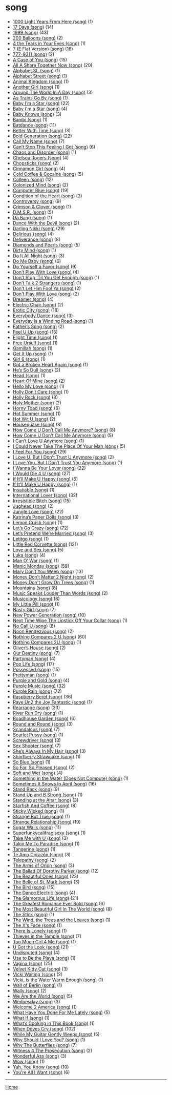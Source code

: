# song

  * [1000 Light Years From Here (song)](../song/1000-light-years-from-here/index.md) (1)
  * [17 Days (song)](../song/17-days/index.md) (14)
  * [1999 (song)](../song/1999/index.md) (43)
  * [200 Balloons (song)](../song/200-balloons/index.md) (2)
  * [4 the Tears in Your Eyes (song)](../song/4-the-tears-in-your-eyes/index.md) (1)
  * [7 (E Flat Version) (song)](../song/7-e-flat-version/index.md) (16)
  * [777-9311 (song)](../song/777-9311/index.md) (2)
  * [A Case of You (song)](../song/a-case-of-you/index.md) (15)
  * [All A Share Together Now (song)](../song/all-a-share-together-now/index.md) (20)
  * [Alphabet St. (song)](../song/alphabet-st/index.md) (1)
  * [Alphabet Street (song)](../song/alphabet-street/index.md) (1)
  * [Animal Kingdom (song)](../song/animal-kingdom/index.md) (1)
  * [Another Girl (song)](../song/another-girl/index.md) (1)
  * [Around The World In A Day (song)](../song/around-the-world-in-a-day/index.md) (3)
  * [As Trains Go By (song)](../song/as-trains-go-by/index.md) (1)
  * [Baby I’m a Star (song)](../song/baby-i-m-a-star/index.md) (22)
  * [Baby I'm a Star (song)](../song/baby-i-m-a-star/index.md) (4)
  * [Baby Knows (song)](../song/baby-knows/index.md) (3)
  * [Bambi (song)](../song/bambi/index.md) (1)
  * [Batdance (song)](../song/batdance/index.md) (11)
  * [Better With Time (song)](../song/better-with-time/index.md) (3)
  * [Bold Generation (song)](../song/bold-generation/index.md) (22)
  * [Call My Name (song)](../song/call-my-name/index.md) (7)
  * [Can’t Stop This Feeling I Got (song)](../song/can-t-stop-this-feeling-i-got/index.md) (6)
  * [Chaos and Disorder (song)](../song/chaos-and-disorder/index.md) (1)
  * [Chelsea Rogers (song)](../song/chelsea-rogers/index.md) (4)
  * [Chopsticks (song)](../song/chopsticks/index.md) (2)
  * [Cinnamon Girl (song)](../song/cinnamon-girl/index.md) (4)
  * [Cold Coffee & Cocaine (song)](../song/cold-coffee-cocaine/index.md) (5)
  * [Colleen (song)](../song/colleen/index.md) (12)
  * [Colonized Mind (song)](../song/colonized-mind/index.md) (2)
  * [Computer Blue (song)](../song/computer-blue/index.md) (19)
  * [Condition of the Heart (song)](../song/condition-of-the-heart/index.md) (3)
  * [Controversy (song)](../song/controversy/index.md) (9)
  * [Crimson & Clover (song)](../song/crimson-clover/index.md) (1)
  * [D.M.S.R. (song)](../song/d-m-s-r/index.md) (5)
  * [Da Bang (song)](../song/da-bang/index.md) (1)
  * [Dance With the Devil (song)](../song/dance-with-the-devil/index.md) (2)
  * [Darling Nikki (song)](../song/darling-nikki/index.md) (29)
  * [Delirious (song)](../song/delirious/index.md) (4)
  * [Deliverance (song)](../song/deliverance/index.md) (8)
  * [Diamonds and Pearls (song)](../song/diamonds-and-pearls/index.md) (5)
  * [Dirty Mind (song)](../song/dirty-mind/index.md) (1)
  * [Do It All Night (song)](../song/do-it-all-night/index.md) (3)
  * [Do Me Baby (song)](../song/do-me-baby/index.md) (6)
  * [Do Yourself a Favor (song)](../song/do-yourself-a-favor/index.md) (9)
  * [Don’t Play With Love (song)](../song/don-t-play-with-love/index.md) (4)
  * [Don’t Stop ’Til You Get Enough (song)](../song/don-t-stop-til-you-get-enough/index.md) (1)
  * [Don’t Talk 2 Strangers (song)](../song/don-t-talk-2-strangers/index.md) (1)
  * [Don't Let Him Fool Ya (song)](../song/don-t-let-him-fool-ya/index.md) (2)
  * [Don't Play With Love (song)](../song/don-t-play-with-love/index.md) (2)
  * [Dreamer (song)](../song/dreamer/index.md) (4)
  * [Electric Chair (song)](../song/electric-chair/index.md) (2)
  * [Erotic City (song)](../song/erotic-city/index.md) (18)
  * [Everybody Dance (song)](../song/everybody-dance/index.md) (3)
  * [Everyday Is a Winding Road (song)](../song/everyday-is-a-winding-road/index.md) (1)
  * [Father’s Song (song)](../song/father-s-song/index.md) (2)
  * [Feel U Up (song)](../song/feel-u-up/index.md) (15)
  * [Flight Time (song)](../song/flight-time/index.md) (1)
  * [Free Urself (song)](../song/free-urself/index.md) (1)
  * [Gamillah (song)](../song/gamillah/index.md) (1)
  * [Get It Up (song)](../song/get-it-up/index.md) (1)
  * [Girl 6 (song)](../song/girl-6/index.md) (1)
  * [Got a Broken Heart Again (song)](../song/got-a-broken-heart-again/index.md) (1)
  * [He’s So Dull (song)](../song/he-s-so-dull/index.md) (2)
  * [Head (song)](../song/head/index.md) (1)
  * [Heart Of Mine (song)](../song/heart-of-mine/index.md) (2)
  * [Hello My Love (song)](../song/hello-my-love/index.md) (1)
  * [Holly Don’t Care (song)](../song/holly-don-t-care/index.md) (1)
  * [Holly Rock (song)](../song/holly-rock/index.md) (8)
  * [Holy Mother (song)](../song/holy-mother/index.md) (2)
  * [Horny Toad (song)](../song/horny-toad/index.md) (6)
  * [Hot Summer (song)](../song/hot-summer/index.md) (1)
  * [Hot Wit U (song)](../song/hot-wit-u/index.md) (2)
  * [Housequake (song)](../song/housequake/index.md) (8)
  * [How Come U Don’t Call Me Anymore? (song)](../song/how-come-u-don-t-call-me-anymore/index.md) (8)
  * [How Come U Don't Call Me Anymore (song)](../song/how-come-u-don-t-call-me-anymore/index.md) (5)
  * [I Can’t Love U Anymore (song)](../song/i-can-t-love-u-anymore/index.md) (1)
  * [I Could Never Take The Place Of Your Man (song)](../song/i-could-never-take-the-place-of-your-man/index.md) (5)
  * [I Feel For You (song)](../song/i-feel-for-you/index.md) (29)
  * [I Love U, But I Don't Trust U Anymore (song)](../song/i-love-u-but-i-don-t-trust-u-anymore/index.md) (2)
  * [I Love You, But I Don’t Trust You Anymore (song)](../song/i-love-you-but-i-don-t-trust-you-anymore/index.md) (1)
  * [I Wanna Be Your Lover (song)](../song/i-wanna-be-your-lover/index.md) (22)
  * [I Would Die 4 U (song)](../song/i-would-die-4-u/index.md) (27)
  * [If It’ll Make U Happy (song)](../song/if-it-ll-make-u-happy/index.md) (6)
  * [If It'll Make U Happy (song)](../song/if-it-ll-make-u-happy/index.md) (1)
  * [Insatiable (song)](../song/insatiable/index.md) (1)
  * [International Lover (song)](../song/international-lover/index.md) (32)
  * [Irresistible Bitch (song)](../song/irresistible-bitch/index.md) (15)
  * [Jughead (song)](../song/jughead/index.md) (2)
  * [Jungle Love (song)](../song/jungle-love/index.md) (22)
  * [Katrina’s Paper Dolls (song)](../song/katrina-s-paper-dolls/index.md) (3)
  * [Lemon Crush (song)](../song/lemon-crush/index.md) (1)
  * [Let’s Go Crazy (song)](../song/let-s-go-crazy/index.md) (72)
  * [Let’s Pretend We’re Married (song)](../song/let-s-pretend-we-re-married/index.md) (3)
  * [Letitgo (song)](../song/letitgo/index.md) (1)
  * [Little Red Corvette (song)](../song/little-red-corvette/index.md) (121)
  * [Love and Sex (song)](../song/love-and-sex/index.md) (5)
  * [Luka (song)](../song/luka/index.md) (4)
  * [Man O’ War (song)](../song/man-o-war/index.md) (1)
  * [Manic Monday (song)](../song/manic-monday/index.md) (59)
  * [Mary Don’t You Weep (song)](../song/mary-don-t-you-weep/index.md) (13)
  * [Money Don’t Matter 2 Night (song)](../song/money-don-t-matter-2-night/index.md) (2)
  * [Money Don't Grow On Trees (song)](../song/money-don-t-grow-on-trees/index.md) (1)
  * [Mountains (song)](../song/mountains/index.md) (8)
  * [Music Speaks Louder Than Words (song)](../song/music-speaks-louder-than-words/index.md) (2)
  * [Musicology (song)](../song/musicology/index.md) (8)
  * [My Little Pill (song)](../song/my-little-pill/index.md) (1)
  * [Nasty Girl (song)](../song/nasty-girl/index.md) (7)
  * [New Power Generation (song)](../song/new-power-generation/index.md) (10)
  * [Next Time Wipe The Lipstick Off Your Collar (song)](../song/next-time-wipe-the-lipstick-off-your-collar/index.md) (1)
  * [No Call U (song)](../song/no-call-u/index.md) (8)
  * [Noon Rendezvous (song)](../song/noon-rendezvous/index.md) (2)
  * [Nothing Compares 2 U (song)](../song/nothing-compares-2-u/index.md) (60)
  * [Nothing Compares 2U (song)](../song/nothing-compares-2u/index.md) (1)
  * [Oliver’s House (song)](../song/oliver-s-house/index.md) (2)
  * [Our Destiny (song)](../song/our-destiny/index.md) (7)
  * [Partyman (song)](../song/partyman/index.md) (4)
  * [Pop Life (song)](../song/pop-life/index.md) (17)
  * [Possessed (song)](../song/possessed/index.md) (15)
  * [Prettyman (song)](../song/prettyman/index.md) (1)
  * [Purple and Gold (song)](../song/purple-and-gold/index.md) (4)
  * [Purple Music (song)](../song/purple-music/index.md) (32)
  * [Purple Rain (song)](../song/purple-rain/index.md) (72)
  * [Raspberry Beret (song)](../song/raspberry-beret/index.md) (36)
  * [Rave Un2 the Joy Fantastic (song)](../song/rave-un2-the-joy-fantastic/index.md) (1)
  * [Rearrange (song)](../song/rearrange/index.md) (23)
  * [River Run Dry (song)](../song/river-run-dry/index.md) (1)
  * [Roadhouse Garden (song)](../song/roadhouse-garden/index.md) (6)
  * [Round and Round (song)](../song/round-and-round/index.md) (3)
  * [Scandalous (song)](../song/scandalous/index.md) (7)
  * [Scarlet Pussy (song)](../song/scarlet-pussy/index.md) (1)
  * [Screwdriver (song)](../song/screwdriver/index.md) (3)
  * [Sex Shooter (song)](../song/sex-shooter/index.md) (7)
  * [She’s Always In My Hair (song)](../song/she-s-always-in-my-hair/index.md) (3)
  * [Shortberry Strawcake (song)](../song/shortberry-strawcake/index.md) (1)
  * [So Blue (song)](../song/so-blue/index.md) (1)
  * [So Far, So Pleased (song)](../song/so-far-so-pleased/index.md) (2)
  * [Soft and Wet (song)](../song/soft-and-wet/index.md) (4)
  * [Something in the Water (Does Not Compute) (song)](../song/something-in-the-water-does-not-compute/index.md) (1)
  * [Sometimes It Snows In April (song)](../song/sometimes-it-snows-in-april/index.md) (16)
  * [Stand Back (song)](../song/stand-back/index.md) (9)
  * [Stand Up and B Strong (song)](../song/stand-up-and-b-strong/index.md) (1)
  * [Standing at the Altar (song)](../song/standing-at-the-altar/index.md) (3)
  * [Starfish And Coffee (song)](../song/starfish-and-coffee/index.md) (8)
  * [Sticky Wicked (song)](../song/sticky-wicked/index.md) (1)
  * [Strange But True (song)](../song/strange-but-true/index.md) (1)
  * [Strange Relationship (song)](../song/strange-relationship/index.md) (19)
  * [Sugar Walls (song)](../song/sugar-walls/index.md) (11)
  * [Superfunkycalifragisexy (song)](../song/superfunkycalifragisexy/index.md) (1)
  * [Take Me with U (song)](../song/take-me-with-u/index.md) (3)
  * [Takin Me To Paradise (song)](../song/takin-me-to-paradise/index.md) (1)
  * [Tangerine (song)](../song/tangerine/index.md) (1)
  * [Te Amo Corazón (song)](../song/te-amo-coraz-n/index.md) (3)
  * [Telepathy (song)](../song/telepathy/index.md) (2)
  * [The Arms of Orion (song)](../song/the-arms-of-orion/index.md) (3)
  * [The Ballad Of Dorothy Parker (song)](../song/the-ballad-of-dorothy-parker/index.md) (12)
  * [The Beautiful Ones (song)](../song/the-beautiful-ones/index.md) (23)
  * [The Belle of St. Mark (song)](../song/the-belle-of-st-mark/index.md) (3)
  * [The Bird (song)](../song/the-bird/index.md) (15)
  * [The Dance Electric (song)](../song/the-dance-electric/index.md) (4)
  * [The Glamorous Life (song)](../song/the-glamorous-life/index.md) (21)
  * [The Greatest Romance Ever Sold (song)](../song/the-greatest-romance-ever-sold/index.md) (6)
  * [The Most Beautiful Girl In The World (song)](../song/the-most-beautiful-girl-in-the-world/index.md) (8)
  * [The Stick (song)](../song/the-stick/index.md) (1)
  * [The Wind, the Trees and the Leaves (song)](../song/the-wind-the-trees-and-the-leaves/index.md) (1)
  * [The X's Face (song)](../song/the-x-s-face/index.md) (1)
  * [There Is Lonely (song)](../song/there-is-lonely/index.md) (1)
  * [Thieves in the Temple (song)](../song/thieves-in-the-temple/index.md) (7)
  * [Too Much Girl 4 Me (song)](../song/too-much-girl-4-me/index.md) (1)
  * [U Got the Look (song)](../song/u-got-the-look/index.md) (21)
  * [Undisputed (song)](../song/undisputed/index.md) (4)
  * [Use to Be the Playa (song)](../song/use-to-be-the-playa/index.md) (1)
  * [Vagina (song)](../song/vagina/index.md) (25)
  * [Velvet Kitty Cat (song)](../song/velvet-kitty-cat/index.md) (3)
  * [Vicki Waiting (song)](../song/vicki-waiting/index.md) (2)
  * [Vicki, is the Water Warm Enough (song)](../song/vicki-is-the-water-warm-enough/index.md) (1)
  * [Wall of Berlin (song)](../song/wall-of-berlin/index.md) (1)
  * [Wally (song)](../song/wally/index.md) (2)
  * [We Are the World (song)](../song/we-are-the-world/index.md) (5)
  * [Wednesday (song)](../song/wednesday/index.md) (3)
  * [Welcome 2 America (song)](../song/welcome-2-america/index.md) (1)
  * [What Have You Done For Me Lately (song)](../song/what-have-you-done-for-me-lately/index.md) (5)
  * [What If (song)](../song/what-if/index.md) (1)
  * [What’s Cooking in This Book (song)](../song/what-s-cooking-in-this-book/index.md) (1)
  * [When Doves Cry (song)](../song/when-doves-cry/index.md) (102)
  * [While My Guitar Gently Weeps (song)](../song/while-my-guitar-gently-weeps/index.md) (5)
  * [Why Should I Love You? (song)](../song/why-should-i-love-you/index.md) (1)
  * [Why The Butterflies (song)](../song/why-the-butterflies/index.md) (7)
  * [Witness 4 The Prosecution (song)](../song/witness-4-the-prosecution/index.md) (2)
  * [Wonderful Ass (song)](../song/wonderful-ass/index.md) (3)
  * [Wow (song)](../song/wow/index.md) (1)
  * [Yah, You Know (song)](../song/yah-you-know/index.md) (10)
  * [You’re All I Want (song)](../song/you-re-all-i-want/index.md) (6)

----

[Home](../index.md)
